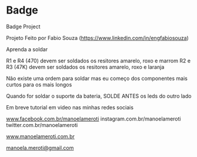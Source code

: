 # Badge
Badge Project

Projeto Feito por Fabio Souza (https://www.linkedin.com/in/engfabiosouza)

Aprenda a soldar

R1 e R4 (470) devem ser soldados os resitores amarelo, roxo e marrom
R2 e R3 (47K) devem ser soldados os resitores amarelo, roxo e laranja

Não existe uma ordem para soldar mas eu começo dos componentes mais curtos para os mais longos

Quando for soldar o suporte da bateria, SOLDE ANTES os leds do outro lado

Em breve tutorial em video nas minhas redes sociais 

www.facebook.com.br/manoelameroti
instagram.com.br/manoelameroti
twitter.com.br/manoelameroti

www.manoelameroti.com.br

manoela.meroti@gmail.com
